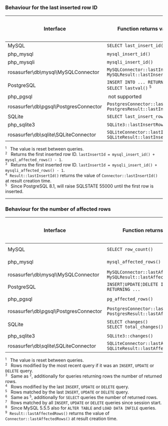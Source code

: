 
### Behaviour for the last inserted row ID

| Interface                             | Function returns value for                                                        | Previous queries                       | Most recent query <small><sup>1</sup></small> |
|---------------------------------------|-----------------------------------------------------------------------------------|:--------------------------------------:|:---------------------------------------------:|
| MySQL                                 | `SELECT last_insert_id()`                                                         | yes                                    | -                                             |
| php_mysql                             | `mysql_insert_id()`                                                               | -                                      | &nbsp; yes <small><sup>2</sup></small>        |
| php_mysqli                            | `mysqli_insert_id()`                                                              | -                                      | &nbsp; yes <small><sup>3</sup></small>        |
| rosasurfer\db\mysql\MySQLConnector    | `MySQLConnector::lastInsertId()`<br>`MySQLResult::lastInsertId()`                 | &nbsp; yes <small><sup>4</sup></small> | -                                             |
| PostgreSQL                            | `INSERT INTO ... RETURNING ...`<br>`SELECT lastval()` <small><sup>5</sup></small> | -<br>yes                               | yes<br>-                                      |
| php_pgsql                             | &nbsp;not supported                                                               |                                        |                                               |
| rosasurfer\db\pgsql\PostgresConnector | `PostgresConnector::lastInsertId()`<br>`PostgresResult::lastInsertId()`           |                                        |                                               |
| SQLite                                | `SELECT last_insert_rowid()`                                                      | yes                                    | -                                             |
| php_sqlite3                           | `SQLite3::lastInsertRowID()`                                                      | yes                                    | -                                             |
| rosasurfer\db\sqlite\SQLiteConnector  | `SQLiteConnector::lastInsertId()`<br>`SQLiteResult::lastInsertId()`               | &nbsp; yes <small><sup>4</sup></small> | -                                             |

<small><sup>1</sup></small> &nbsp; The value is reset between queries.  
<small><sup>2</sup></small> &nbsp; Returns the first inserted row ID. `lastInsertId = mysql_insert_id() + mysql_affected_rows() - 1`.  
<small><sup>3</sup></small> &nbsp; Returns the first inserted row ID. `lastInsertId = mysqli_insert_id() + mysqli_affected_rows() - 1`.  
<small><sup>4</sup></small> &nbsp;`Result::lastInsertId()` returns the value of `Connector::lastInsertId()` at result creation time.  
<small><sup>5</sup></small> &nbsp; Since PostgreSQL 8.1, will raise SQLSTATE 55000 until the first row is inserted.  

_ _ _

### Behaviour for the number of affected rows

| Interface                             | Function returns value for                                                      | Previous queries                                                                 | Most recent query <small><sup>1</sup></small>        |
|---------------------------------------|---------------------------------------------------------------------------------|:--------------------------------------------------------------------------------:|:----------------------------------------------------:|
| MySQL                                 | `SELECT row_count()`                                                            | -                                                                                | &nbsp;&nbsp;&nbsp; yes <small><sup>2 8</sup></small> |
| php_mysql                             | `mysql_affected_rows()`                                                         | -                                                                                | &nbsp;&nbsp;&nbsp; yes <small><sup>3 8</sup></small> |
| rosasurfer\db\mysql\MySQLConnector    | `MySQLConnector::lastAffectedRows()`<br>`MySQLResult::lastAffectedRows()`       | &nbsp;&nbsp;&nbsp;&nbsp;&nbsp; yes <small><sup>4 8 9</sup></small>               | -                                                    |
| PostgreSQL                            | <code>INSERT&brvbar;UPDATE&brvbar;DELETE INTO &#46;.. RETURNING &#46;..</code>  | -                                                                                | &nbsp; yes <small><sup>2</sup></small>               |
| php_pgsql                             | `pg_affected_rows()`                                                            | -                                                                                | &nbsp;&nbsp;&nbsp; yes <small><sup>5 6</sup></small> |
| rosasurfer\db\pgsql\PostgresConnector | `PostgresConnector::lastAffectedRows()`<br>`PostgresResult::lastAffectedRows()` | &nbsp;&nbsp;&nbsp; yes <small><sup>5 9</sup></small>                             |                                                      |
| SQLite                                | `SELECT changes()`<br>`SELECT total_changes()`                                  | &nbsp; yes <small><sup>5</sup></small><br>&nbsp; yes <small><sup>7</sup></small> | -                                                    |
| php_sqlite3                           | `SQLite3::changes()`                                                            | &nbsp; yes <small><sup>5</sup></small>                                           | -                                                    |
| rosasurfer\db\sqlite\SQLiteConnector  | `SQLiteConnector::lastAffectedRows()`<br>`SQLiteResult::lastAffectedRows()`     | &nbsp;&nbsp;&nbsp; yes <small><sup>5 9</sup></small>                             | -                                                    |

<small><sup>1</sup></small> &nbsp; The value is reset between queries.  
<small><sup>2</sup></small> &nbsp; Rows modified by the most recent query if it was an `INSERT`, `UPDATE` or `DELETE` query.  
<small><sup>3</sup></small> &nbsp; Same as <small><sup>2</sup></small>, additionally for queries returning rows the number of returned rows.  
<small><sup>4</sup></small> &nbsp; Rows modified by the last `INSERT`, `UPDATE` or `DELETE` query.  
<small><sup>5</sup></small> &nbsp; Rows matched by the last `INSERT`, `UPDATE` or `DELETE` query.  
<small><sup>6</sup></small> &nbsp; Same as <small><sup>5</sup></small>, additionally for `SELECT` queries the number of returned rows.  
<small><sup>7</sup></small> &nbsp; Rows matched by all `INSERT`, `UPDATE` or `DELETE` queries since session start.  
<small><sup>8</sup></small> &nbsp; Since MySQL 5.5.5 also for `ALTER TABLE` and `LOAD DATA INFILE` queries.  
<small><sup>9</sup></small> &nbsp;`Result::lastAffectedRows()` returns the value of `Connector::lastAffectedRows()` at result creation time.  
